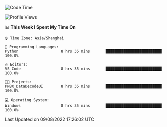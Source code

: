 <!--START_SECTION:waka-->
![Code Time](http://img.shields.io/badge/Code%20Time-192%20hrs%2011%20mins-blue)

![Profile Views](http://img.shields.io/badge/Profile%20Views-0-blue)

📊 **This Week I Spent My Time On** 

```text
⌚︎ Time Zone: Asia/Shanghai

💬 Programming Languages: 
Python                   8 hrs 35 mins       █████████████████████████   100.0%

🔥 Editors: 
VS Code                  8 hrs 35 mins       █████████████████████████   100.0%

🐱‍💻 Projects: 
PNBX_DataDecodeUI        8 hrs 35 mins       █████████████████████████   100.0%

💻 Operating System: 
Windows                  8 hrs 35 mins       █████████████████████████   100.0%

```


 Last Updated on 09/08/2022 17:26:02 UTC
<!--END_SECTION:waka-->